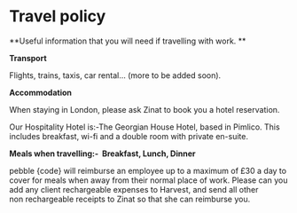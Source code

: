 # Travel policy

**Useful information that you will need if travelling with work. **

**Transport**

Flights, trains, taxis, car rental... (more to be added soon).

**Accommodation**

When staying in London, please ask Zinat to book you a hotel reservation.

Our Hospitality Hotel is:-The Georgian House Hotel, based in Pimlico. This includes breakfast, wi-fi and a double room with private en-suite.

**Meals when travelling:-  Breakfast, Lunch, Dinner**

pebble {code} will reimburse an employee up to a maximum of £30 a day to cover for meals when away from their normal place of work. Please can you add any client rechargeable expenses to Harvest, and send all other non rechargeable receipts to Zinat so that she can reimburse you.
